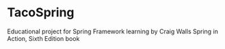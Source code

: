 # TacoSpring
Educational project for Spring Framework learning by Craig Walls Spring in Action, Sixth Edition book
